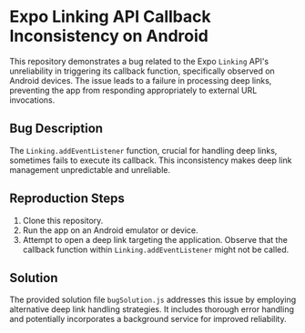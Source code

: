 # Expo Linking API Callback Inconsistency on Android

This repository demonstrates a bug related to the Expo `Linking` API's unreliability in triggering its callback function, specifically observed on Android devices.  The issue leads to a failure in processing deep links, preventing the app from responding appropriately to external URL invocations.

## Bug Description

The `Linking.addEventListener` function, crucial for handling deep links, sometimes fails to execute its callback. This inconsistency makes deep link management unpredictable and unreliable.

## Reproduction Steps

1. Clone this repository.
2. Run the app on an Android emulator or device.
3. Attempt to open a deep link targeting the application.  Observe that the callback function within `Linking.addEventListener` might not be called.

## Solution

The provided solution file `bugSolution.js` addresses this issue by employing alternative deep link handling strategies. It includes thorough error handling and potentially incorporates a background service for improved reliability.